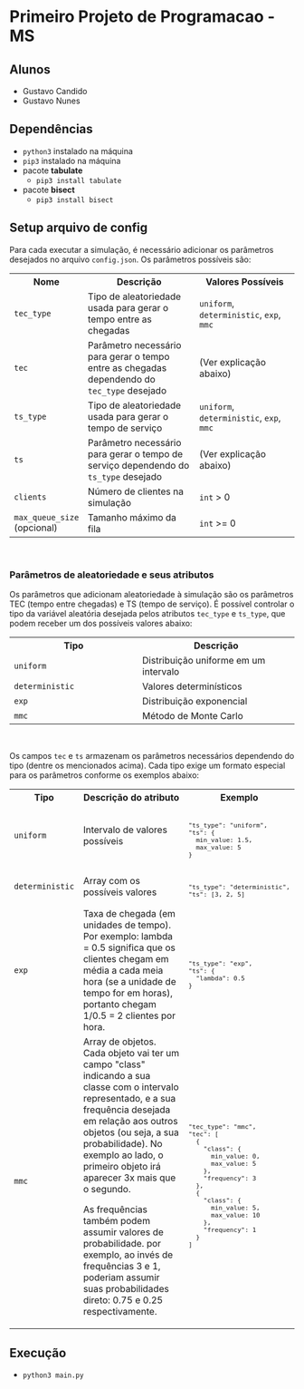 # Primeiro Projeto de Programacao - MS

## Alunos
- Gustavo Candido
- Gustavo Nunes

## Dependências
- `python3` instalado na máquina
- `pip3` instalado na máquina
- pacote **tabulate**
  - `pip3 install tabulate`
- pacote **bisect**
  - `pip3 install bisect`

## Setup arquivo de config

Para cada executar a simulação, é necessário adicionar os parâmetros desejados no arquivo `config.json`. Os parâmetros possíveis são:

<table>
<tr>
  <th>Nome</th>
  <th style="width: 55%">Descrição</th>
  <th style="width: 55%">Valores Possíveis</th>
</tr>

<tr>

<td><code>tec_type</code></td>
<td>Tipo de aleatoriedade usada para gerar o tempo entre as chegadas</td>
<td>
  <code>uniform</code>, <code>deterministic</code>, <code>exp</code>, <code>mmc</code>
</td>
</tr>

<td><code>tec</code></td>
<td>Parâmetro necessário para gerar o tempo entre as chegadas dependendo do <code>tec_type</code> desejado</td>
<td>
  (Ver explicação abaixo)
</td>
</tr>

<td><code>ts_type</code></td>
<td>Tipo de aleatoriedade usada para gerar o tempo de serviço</td>
<td>
  <code>uniform</code>, <code>deterministic</code>, <code>exp</code>, <code>mmc</code>
</td>
</tr>

<td><code>ts</code></td>
<td>Parâmetro necessário para gerar o tempo de serviço dependendo do <code>ts_type</code> desejado</td>
<td>
  (Ver explicação abaixo)
</td>
</tr>

<td><code>clients</code></td>
<td>Número de clientes na simulação</td>
<td>
  <code>int</code> > 0
</td>
</tr>

<td><code>max_queue_size</code> (opcional)</td>
<td>Tamanho máximo da fila</td>
<td>
  <code>int</code> >= 0
</td>
</tr>
</table><br>

### Parâmetros de aleatoriedade e seus atributos

Os parâmetros que adicionam aleatoriedade à simulação são os parâmetros TEC (tempo entre chegadas) e TS (tempo de serviço). É possível controlar o tipo da variável aleatória desejada pelos atributos `tec_type` e `ts_type`, que podem receber um dos possíveis valores abaixo:

<table>
<tr>
  <th>Tipo</th>
  <th style="width: 55%">Descrição</th>
</tr>

<tr>

<td><code>uniform</code></td>
<td>Distribuição uniforme em um intervalo</td>
</tr>

<td><code>deterministic</code></td>
<td>Valores determinísticos</td>
</tr>

<td><code>exp</code></td>
<td>Distribuição exponencial</td>
</tr>

<td><code>mmc</code></td>
<td>Método de Monte Carlo</td>
</tr>

</table><br>



Os campos `tec` e `ts` armazenam os parâmetros necessários dependendo do tipo (dentre os mencionados acima). Cada tipo exige um formato especial para os parâmetros conforme os exemplos abaixo:

<table>
<tr>
  <th>Tipo</th>
  <th style="width: 55%">Descrição do atributo</th>
  <th>Exemplo</th>
</tr>

<tr>

<td><code>uniform</code></td>
<td style="width: 55%">Intervalo de valores possíveis</td>
<td><code>
<pre>
"ts_type": "uniform",
"ts": {
  min_value: 1.5, 
  max_value: 5
}
</pre></code>
</td></tr>

<td><code>deterministic</code></td>
<td style="width: 55%">Array com os possíveis valores</td>
<td><code>
<pre>
"ts_type": "deterministic",
"ts": [3, 2, 5]
</pre></code>
</td></tr>

<td><code>exp</code></td>
<td style="width: 55%">Taxa de chegada (em unidades de tempo). Por exemplo: lambda = 0.5 significa que os clientes chegam em média a cada meia hora (se a unidade de tempo for em horas), portanto chegam 1/0.5 = 2 clientes por hora. </td>
<td><code>
<pre>
"ts_type": "exp",
"ts": {
  "lambda": 0.5 
}
</pre></code>
</td></tr>

<td><code>mmc</code></td>
<td style="width: 55%">Array de objetos. Cada objeto vai ter um campo "class" indicando a sua classe com o intervalo representado, e a sua frequência desejada em relação aos outros objetos (ou seja, a sua probabilidade). No exemplo ao lado, o primeiro objeto irá aparecer 3x mais que o segundo.

As frequências também podem assumir valores de probabilidade. por exemplo, ao invés de frequências 3 e 1, poderiam assumir suas probabilidades direto: 0.75 e 0.25 respectivamente.

</td>
<td><code>
<pre>
"tec_type": "mmc",
"tec": [
  {
    "class": {
      min_value: 0, 
      max_value: 5
    },
    "frequency": 3
  },
  {
    "class": {
      min_value: 5, 
      max_value: 10
    },
    "frequency": 1
  }
]
</pre></code>
</td></tr>

</table>

## Execução

- `python3 main.py`